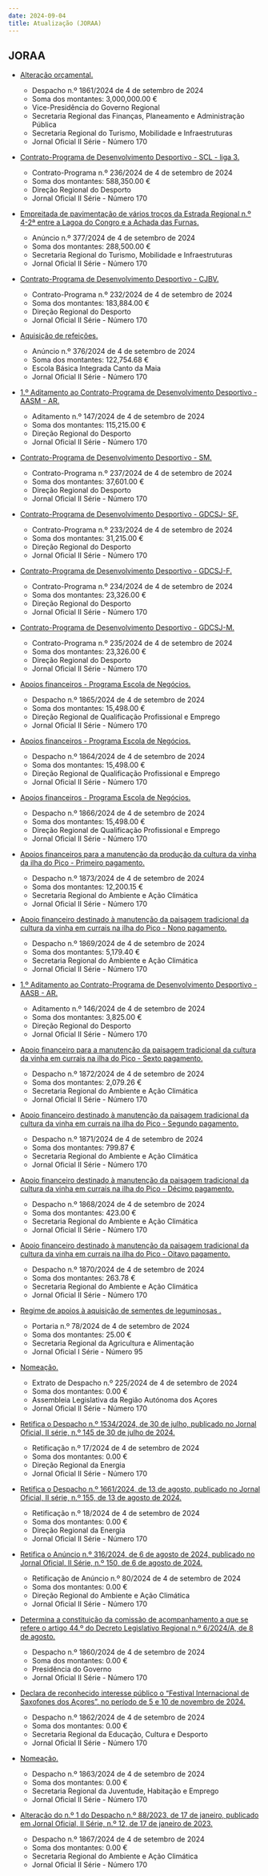 ```yaml
---
date: 2024-09-04
title: Atualização (JORAA)
---
```

## JORAA

* [Alteração orçamental.](https://jo.azores.gov.pt/#/ato/1eb3bfd0-8496-42f8-8618-8bbd8c27e3dd)
  * Despacho n.º 1861/2024 de 4 de setembro de 2024
  * Soma dos montantes: 3,000,000.00 €
  * Vice-Presidência do Governo Regional
  * Secretaria Regional das Finanças, Planeamento e Administração Pública
  * Secretaria Regional do Turismo, Mobilidade e Infraestruturas
  * Jornal Oficial II Série - Número 170

* [Contrato-Programa de Desenvolvimento Desportivo - SCL - liga 3.](https://jo.azores.gov.pt/#/ato/46f2111e-4429-4779-910e-b379a7baefbf)
  * Contrato-Programa n.º 236/2024 de 4 de setembro de 2024
  * Soma dos montantes: 588,350.00 €
  * Direção Regional do Desporto
  * Jornal Oficial II Série - Número 170

* [Empreitada de pavimentação de vários troços da Estrada Regional n.º 4-2ª entre a Lagoa do Congro e a Achada das Furnas.](https://jo.azores.gov.pt/#/ato/1017411b-2251-41d1-9eb6-52bf1384692b)
  * Anúncio n.º 377/2024 de 4 de setembro de 2024
  * Soma dos montantes: 288,500.00 €
  * Secretaria Regional do Turismo, Mobilidade e Infraestruturas
  * Jornal Oficial II Série - Número 170

* [Contrato-Programa de Desenvolvimento Desportivo - CJBV.](https://jo.azores.gov.pt/#/ato/d96af6a7-e668-4f18-860d-7d6ff3d66b59)
  * Contrato-Programa n.º 232/2024 de 4 de setembro de 2024
  * Soma dos montantes: 183,884.00 €
  * Direção Regional do Desporto
  * Jornal Oficial II Série - Número 170

* [Aquisição de refeições.](https://jo.azores.gov.pt/#/ato/ac81deff-d26f-437d-a11a-2a5549935a95)
  * Anúncio n.º 376/2024 de 4 de setembro de 2024
  * Soma dos montantes: 122,754.68 €
  * Escola Básica Integrada Canto da Maia
  * Jornal Oficial II Série - Número 170

* [1.º Aditamento ao Contrato-Programa de Desenvolvimento Desportivo - AASM - AR.](https://jo.azores.gov.pt/#/ato/5ef0d38b-5bc2-4291-8fa1-49de58031b27)
  * Aditamento n.º 147/2024 de 4 de setembro de 2024
  * Soma dos montantes: 115,215.00 €
  * Direção Regional do Desporto
  * Jornal Oficial II Série - Número 170

* [Contrato-Programa de Desenvolvimento Desportivo - SM.](https://jo.azores.gov.pt/#/ato/3ecfdf33-870a-4f0b-8eba-3260471242b0)
  * Contrato-Programa n.º 237/2024 de 4 de setembro de 2024
  * Soma dos montantes: 37,601.00 €
  * Direção Regional do Desporto
  * Jornal Oficial II Série - Número 170

* [Contrato-Programa de Desenvolvimento Desportivo - GDCSJ- SF.](https://jo.azores.gov.pt/#/ato/9fa53d05-3376-4b99-8234-a742691b34ee)
  * Contrato-Programa n.º 233/2024 de 4 de setembro de 2024
  * Soma dos montantes: 31,215.00 €
  * Direção Regional do Desporto
  * Jornal Oficial II Série - Número 170

* [Contrato-Programa de Desenvolvimento Desportivo - GDCSJ-F.](https://jo.azores.gov.pt/#/ato/47416599-064d-4da4-a3c8-caaa3980092d)
  * Contrato-Programa n.º 234/2024 de 4 de setembro de 2024
  * Soma dos montantes: 23,326.00 €
  * Direção Regional do Desporto
  * Jornal Oficial II Série - Número 170

* [Contrato-Programa de Desenvolvimento Desportivo - GDCSJ-M.](https://jo.azores.gov.pt/#/ato/73b56e67-f267-4302-b4a4-1e94a1656de4)
  * Contrato-Programa n.º 235/2024 de 4 de setembro de 2024
  * Soma dos montantes: 23,326.00 €
  * Direção Regional do Desporto
  * Jornal Oficial II Série - Número 170

* [Apoios financeiros - Programa Escola de Negócios.](https://jo.azores.gov.pt/#/ato/5e8d189c-be58-4cdf-a861-514a8f0be888)
  * Despacho n.º 1865/2024 de 4 de setembro de 2024
  * Soma dos montantes: 15,498.00 €
  * Direção Regional de Qualificação Profissional e Emprego
  * Jornal Oficial II Série - Número 170

* [Apoios financeiros - Programa Escola de Negócios.](https://jo.azores.gov.pt/#/ato/55118e31-da8e-4109-b9c4-76e4743137e8)
  * Despacho n.º 1864/2024 de 4 de setembro de 2024
  * Soma dos montantes: 15,498.00 €
  * Direção Regional de Qualificação Profissional e Emprego
  * Jornal Oficial II Série - Número 170

* [Apoios financeiros - Programa Escola de Negócios.](https://jo.azores.gov.pt/#/ato/e5cfd41f-0173-4538-ab9a-b23a76fcc188)
  * Despacho n.º 1866/2024 de 4 de setembro de 2024
  * Soma dos montantes: 15,498.00 €
  * Direção Regional de Qualificação Profissional e Emprego
  * Jornal Oficial II Série - Número 170

* [Apoios financeiros para a manutenção da produção da cultura da vinha da ilha do Pico - Primeiro pagamento.](https://jo.azores.gov.pt/#/ato/d6639b86-83e4-4fb7-8396-570e45495474)
  * Despacho n.º 1873/2024 de 4 de setembro de 2024
  * Soma dos montantes: 12,200.15 €
  * Secretaria Regional do Ambiente e Ação Climática
  * Jornal Oficial II Série - Número 170

* [Apoio financeiro destinado à manutenção da paisagem tradicional da cultura da vinha em currais na ilha do Pico - Nono pagamento.](https://jo.azores.gov.pt/#/ato/73f7bb24-ed00-4187-9b60-d1b1ada92516)
  * Despacho n.º 1869/2024 de 4 de setembro de 2024
  * Soma dos montantes: 5,179.40 €
  * Secretaria Regional do Ambiente e Ação Climática
  * Jornal Oficial II Série - Número 170

* [1.º Aditamento ao Contrato-Programa de Desenvolvimento Desportivo - AASB - AR.](https://jo.azores.gov.pt/#/ato/34ca6473-0dbf-4a36-acc6-5625901a8a52)
  * Aditamento n.º 146/2024 de 4 de setembro de 2024
  * Soma dos montantes: 3,825.00 €
  * Direção Regional do Desporto
  * Jornal Oficial II Série - Número 170

* [Apoio financeiro para a manutenção da paisagem tradicional da cultura da vinha em currais na ilha do Pico - Sexto pagamento.](https://jo.azores.gov.pt/#/ato/4cc59812-7652-4a1f-ac31-a33fdf2e2172)
  * Despacho n.º 1872/2024 de 4 de setembro de 2024
  * Soma dos montantes: 2,079.26 €
  * Secretaria Regional do Ambiente e Ação Climática
  * Jornal Oficial II Série - Número 170

* [Apoio financeiro destinado à manutenção da paisagem tradicional da cultura da vinha em currais na ilha do Pico - Segundo pagamento.](https://jo.azores.gov.pt/#/ato/178fab58-79e7-410c-8372-14a52a9db770)
  * Despacho n.º 1871/2024 de 4 de setembro de 2024
  * Soma dos montantes: 799.87 €
  * Secretaria Regional do Ambiente e Ação Climática
  * Jornal Oficial II Série - Número 170

* [Apoio financeiro destinado à manutenção da paisagem tradicional da cultura da vinha em currais na ilha do Pico - Décimo pagamento.](https://jo.azores.gov.pt/#/ato/0f68de7f-082a-45f7-8f24-5839fe1aa025)
  * Despacho n.º 1868/2024 de 4 de setembro de 2024
  * Soma dos montantes: 423.00 €
  * Secretaria Regional do Ambiente e Ação Climática
  * Jornal Oficial II Série - Número 170

* [Apoio financeiro destinado à manutenção da paisagem tradicional da cultura da vinha em currais na ilha do Pico - Oitavo pagamento.](https://jo.azores.gov.pt/#/ato/12201d22-ab33-4172-abb1-e53b0bae6b4e)
  * Despacho n.º 1870/2024 de 4 de setembro de 2024
  * Soma dos montantes: 263.78 €
  * Secretaria Regional do Ambiente e Ação Climática
  * Jornal Oficial II Série - Número 170

* [Regime de apoios à aquisição de sementes de leguminosas .](https://jo.azores.gov.pt/#/ato/d04fed4f-ea7f-41e6-bd29-4147d9cf5007)
  * Portaria n.º 78/2024 de 4 de setembro de 2024
  * Soma dos montantes: 25.00 €
  * Secretaria Regional da Agricultura e Alimentação
  * Jornal Oficial I Série - Número 95

* [Nomeação.](https://jo.azores.gov.pt/#/ato/ec94abe1-a9f8-4ea8-bd48-024c7bb6d036)
  * Extrato de Despacho n.º 225/2024 de 4 de setembro de 2024
  * Soma dos montantes: 0.00 €
  * Assembleia Legislativa da Região Autónoma dos Açores
  * Jornal Oficial II Série - Número 170

* [Retifica o Despacho n.º 1534/2024, de 30 de julho, publicado no Jornal Oficial, II série, n.º 145 de 30 de julho de 2024.](https://jo.azores.gov.pt/#/ato/5a8fd952-a3fe-4f54-a3ae-a513d57e176f)
  * Retificação n.º 17/2024 de 4 de setembro de 2024
  * Soma dos montantes: 0.00 €
  * Direção Regional da Energia
  * Jornal Oficial II Série - Número 170

* [Retifica o Despacho n.º 1661/2024, de 13 de agosto, publicado no Jornal Oficial, II série, n.º 155, de 13 de agosto de 2024.](https://jo.azores.gov.pt/#/ato/28f92de1-2c07-48b9-aa0c-586c5a2da4fd)
  * Retificação n.º 18/2024 de 4 de setembro de 2024
  * Soma dos montantes: 0.00 €
  * Direção Regional da Energia
  * Jornal Oficial II Série - Número 170

* [Retifica o Anúncio n.º 316/2024, de 6 de agosto de 2024, publicado no Jornal Oficial, II Série, n.º 150, de 6 de agosto de 2024.](https://jo.azores.gov.pt/#/ato/b941aa46-e954-43d2-9f46-2c38f4221bb0)
  * Retificação de Anúncio n.º 80/2024 de 4 de setembro de 2024
  * Soma dos montantes: 0.00 €
  * Direção Regional do Ambiente e Ação Climática
  * Jornal Oficial II Série - Número 170

* [Determina a constituição da comissão de acompanhamento a que se refere o artigo 44.º do Decreto Legislativo Regional n.º 6/2024/A, de 8 de agosto.](https://jo.azores.gov.pt/#/ato/da2abb30-9d3b-4717-9491-613fa4ffdfe8)
  * Despacho n.º 1860/2024 de 4 de setembro de 2024
  * Soma dos montantes: 0.00 €
  * Presidência do Governo
  * Jornal Oficial II Série - Número 170

* [Declara de reconhecido interesse público o “Festival Internacional de Saxofones dos Açores”, no período de 5 e 10 de novembro de 2024.](https://jo.azores.gov.pt/#/ato/1e25498e-5620-4b1a-9ba8-56fd11893afa)
  * Despacho n.º 1862/2024 de 4 de setembro de 2024
  * Soma dos montantes: 0.00 €
  * Secretaria Regional da Educação, Cultura e Desporto
  * Jornal Oficial II Série - Número 170

* [Nomeação.](https://jo.azores.gov.pt/#/ato/d4cbc9c6-f969-4259-bf40-2c9078963a62)
  * Despacho n.º 1863/2024 de 4 de setembro de 2024
  * Soma dos montantes: 0.00 €
  * Secretaria Regional da Juventude, Habitação e Emprego
  * Jornal Oficial II Série - Número 170

* [Alteração do n.º 1 do Despacho n.º 88/2023, de 17 de janeiro, publicado em Jornal Oficial, II Série, n.º 12, de 17 de janeiro de 2023.](https://jo.azores.gov.pt/#/ato/a05fdb9d-6a19-4d85-ab95-b2cfa2e68d16)
  * Despacho n.º 1867/2024 de 4 de setembro de 2024
  * Soma dos montantes: 0.00 €
  * Secretaria Regional do Ambiente e Ação Climática
  * Jornal Oficial II Série - Número 170
